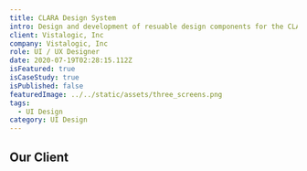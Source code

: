 ```yaml
---
title: CLARA Design System
intro: Design and development of resuable design components for the CLARA application.
client: Vistalogic, Inc
company: Vistalogic, Inc
role: UI / UX Designer
date: 2020-07-19T02:28:15.112Z
isFeatured: true
isCaseStudy: true
isPublished: false
featuredImage: ../../static/assets/three_screens.png
tags:
  - UI Design
category: UI Design
---
```

## Our Client